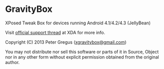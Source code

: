 GravityBox
==========

XPosed Tweak Box for devices running Android 4.1/4.2/4.3 (JellyBean)

Visit [official support thread](http://forum.xda-developers.com/xposed/modules/app-gravitybox-v3-1-4-tweak-box-android-t2316070) at XDA for more info.

Copyright (C) 2013 Peter Gregus (xgravitybox@gmail.com)

You may not distribute nor sell this software or parts of it in Source, Object nor in any other form without explicit permission obtained from the original author.
